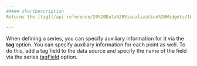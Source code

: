 ```yaml
---
##### shortDescription
Returns the [tag](/api-reference/20%20Data%20Visualization%20Widgets/10%20dxChart/1%20Configuration/series/tag.md '/Documentation/ApiReference/Data_Visualization_Widgets/dxChart/Configuration/series/#tag') of the series.

---
```

When defining a series, you can specify auxiliary information for it via the **tag** option. You can specify auxiliary information for each point as well. To do this, add a tag field to the data source and specify the name of the field via the series [tagField](/api-reference/20%20Data%20Visualization%20Widgets/15%20dxPieChart/5%20Series%20Types/CommonPieChartSeries/tagField.md '/Documentation/ApiReference/Data_Visualization_Widgets/dxPieChart/Configuration/commonSeriesSettings/#tagField') option.